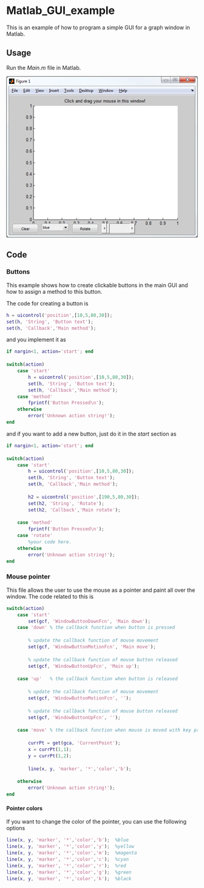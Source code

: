 # Matlab_GUI_example

This is an example of how to program a simple GUI for a graph window in Matlab.

## Usage

Run the *Main.m* file in Matlab.

![image1](/images/matlab.gif?raw=true)

## Code

### Buttons

This example shows how to create clickable buttons in the main GUI and how to assign a method to this button.

The code for creating a button is 
```matlab
h = uicontrol('position',[10,5,80,30]);
set(h, 'String', 'Button text');
set(h, 'Callback','Main method');
```
and you implement it as

```matlab
if nargin<1, action='start'; end

switch(action)
	case 'start'    
		h = uicontrol('position',[10,5,80,30]);
		set(h, 'String', 'Button text');
		set(h, 'Callback','Main method');
	case 'method'
		fprintf('Button Pressed\n');
	otherwise
		error('Unknown action string!');
end
```
and if you want to add a new button, just do it in the *start* section as
```matlab
if nargin<1, action='start'; end

switch(action)
	case 'start'    
		h = uicontrol('position',[10,5,80,30]);
		set(h, 'String', 'Button text');
		set(h, 'Callback','Main method');
		
		h2 = uicontrol('position',[190,5,80,30]);
		set(h2, 'String', 'Rotate');
		set(h2, 'Callback','Main rotate');

	case 'method'
		fprintf('Button Pressed\n');
	case 'rotate'
		%your code here.
	otherwise
		error('Unknown action string!');
end
```
### Mouse pointer

This file allows the user to use the mouse as a pointer and paint all over the window. The code related to this is
```matlab
switch(action)
	case 'start'    
		set(gcf, 'WindowButtonDownFcn', 'Main down');
	case 'down' % the callback function when button is pressed
		
		% update the callback function of mouse movement
		set(gcf, 'WindowButtonMotionFcn', 'Main move');
		
		% update the callback function of mouse button released
		set(gcf, 'WindowButtonUpFcn', 'Main up');

	case 'up'   % the callback function when button is released

		% update the callback function of mouse movement
		set(gcf, 'WindowButtonMotionFcn', '');
		
		% update the callback function of mouse button released
		set(gcf, 'WindowButtonUpFcn', '');
		
	case 'move' % the callback function when mouse is moved with key pressed

		currPt = get(gca, 'CurrentPoint');
		x = currPt(1,1);
		y = currPt(1,2);

		line(x, y, 'marker', '*','color','b');
		
	otherwise
		error('Unknown action string!');
end
```
#### Pointer colors

If you want to change the color of the pointer, you can use the following options
```matlab
line(x, y, 'marker', '*','color','b');	%blue
line(x, y, 'marker', '*','color','y');	%yellow
line(x, y, 'marker', '*','color','m');	%magenta
line(x, y, 'marker', '*','color','c');	%cyan
line(x, y, 'marker', '*','color','r');	%red
line(x, y, 'marker', '*','color','g');	%green
line(x, y, 'marker', '*','color','k');	%black
```